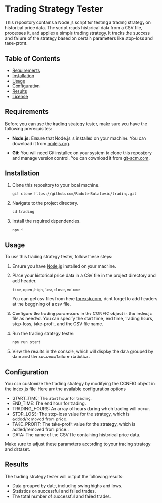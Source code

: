 # Trading Strategy Tester

This repository contains a Node.js script for testing a trading strategy on historical price data. The script reads historical data from a CSV file, processes it, and applies a simple trading strategy. It tracks the success and failure of the strategy based on certain parameters like stop-loss and take-profit.

## Table of Contents

- [Requirements](#requirements)
- [Installation](#installation)
- [Usage](#usage)
- [Configuration](#configuration)
- [Results](#results)
- [License](#license)

## Requirements

Before you can use the trading strategy tester, make sure you have the following prerequisites:

- **Node.js:** Ensure that Node.js is installed on your machine. You can download it from [nodejs.org](https://nodejs.org/).

- **Git:** You will need Git installed on your system to clone this repository and manage version control. You can download it from [git-scm.com](https://git-scm.com/).


## Installation

1. Clone this repository to your local machine.

   ```shell
   git clone https://github.com/Radule-Bulatovic/trading.git
2. Navigate to the project directory.

   ```shell
   cd trading
3. Install the required dependencies.

   ```shell
   npm i
## Usage

To use this trading strategy tester, follow these steps:

1. Ensure you have [Node.js](https://nodejs.org/en) installed on your machine.

2. Place your historical price data in a CSV file in the project directory and add header.
    ```
    time,open,high,low,close,volume
   ```
   You can get csv files from here [forexsb.com](https://forexsb.com/historical-forex-data), dont forget to add headers at the beggining of a csv file.

3. Configure the trading parameters in the CONFIG object in the index.js file as needed. You can specify the start time, end time, trading hours, stop-loss, take-profit, and the CSV file name.

4. Run the trading strategy tester:

    ```shell
    npm run start
5. View the results in the console, which will display the data grouped by date and the success/failure statistics.

## Configuration
You can customize the trading strategy by modifying the CONFIG object in the index.js file. Here are the available configuration options:

* START_TIME: The start hour for trading.
* END_TIME: The end hour for trading.
* TRADING_HOURS: An array of hours during which trading will occur.
* STOP_LOSS: The stop-loss value for the strategy, which is added/removed from price.
* TAKE_PROFIT: The take-profit value for the strategy,  which is added/removed from price..
* DATA: The name of the CSV file containing historical price data.

Make sure to adjust these parameters according to your trading strategy and dataset.

## Results
The trading strategy tester will output the following results:

* Data grouped by date, including swing highs and lows.
* Statistics on successful and failed trades.
* The total number of successful and failed trades.